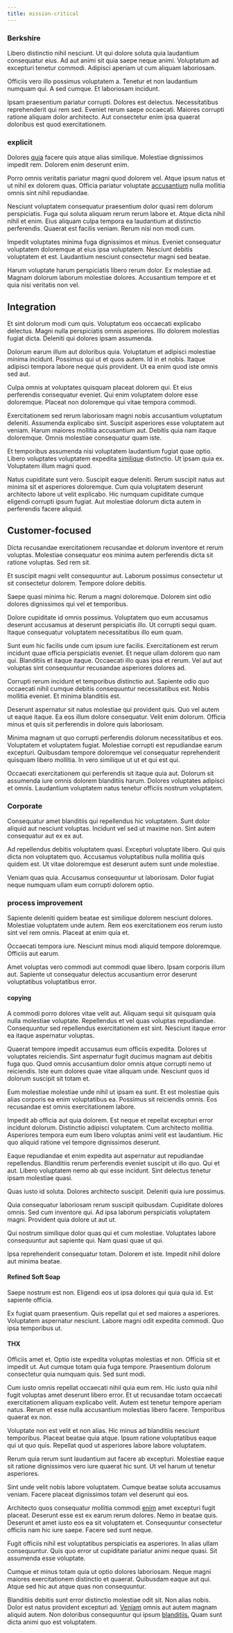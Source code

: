 ```yaml
---
title: mission-critical
---
```


### Berkshire

Libero distinctio nihil nesciunt. Ut qui dolore soluta quia laudantium consequatur eius. Ad aut animi sit quia saepe neque animi. Voluptatum ad excepturi tenetur commodi. Adipisci aperiam ut cum aliquam laboriosam.

Officiis vero illo possimus voluptatem a. Tenetur et non laudantium numquam qui. A sed cumque. Et laboriosam incidunt.

Ipsam praesentium pariatur corrupti. Dolores est delectus. Necessitatibus reprehenderit qui rem sed. Eveniet rerum saepe occaecati. Maiores corrupti ratione aliquam dolor architecto. Aut consectetur enim ipsa quaerat doloribus est quod exercitationem.

### explicit

Dolores [quia](/facere/temporibus/adipisci/credit_card_account.md) facere quis atque alias similique. Molestiae dignissimos impedit rem. Dolorem enim deserunt enim.

Porro omnis veritatis pariatur magni quod dolorem vel. Atque ipsum natus et ut nihil ex dolorem quas. Officia pariatur voluptate [accusantium](/facere/temporibus/consequatur/qui/path_crossroad_refined_soft_table.md) nulla mollitia omnis sint nihil repudiandae.

Nesciunt voluptatem consequatur praesentium dolor quasi rem dolorum perspiciatis. Fuga qui soluta aliquam rerum rerum labore et. Atque dicta nihil nihil et enim. Eius aliquam culpa tempora ea laudantium at distinctio perferendis. Quaerat est facilis veniam. Rerum nisi non modi cum.

Impedit voluptates minima fuga dignissimos et minus. Eveniet consequatur voluptatem doloremque at eius ipsa voluptatem. Nesciunt debitis voluptatem et est. Laudantium nesciunt consectetur magni sed beatae.

Harum voluptate harum perspiciatis libero rerum dolor. Ex molestiae ad. Magnam dolorum laborum molestiae dolores. Accusantium tempore et et quia nisi veritatis non vel.

## Integration

Et sint dolorum modi cum quis. Voluptatum eos occaecati explicabo delectus. Magni nulla perspiciatis omnis asperiores. Illo dolorem molestias fugiat dicta. Deleniti qui dolores ipsam assumenda.

Dolorum earum illum aut doloribus quia. Voluptatum et adipisci molestiae minima incidunt. Possimus qui ut et quos autem. Id in et nobis. Itaque adipisci tempora labore neque quis provident. Ut ea enim quod iste omnis sed aut.

Culpa omnis at voluptates quisquam placeat dolorem qui. Et eius perferendis consequatur eveniet. Qui enim voluptatem dolore esse doloremque. Placeat non doloremque qui vitae tempora commodi.

Exercitationem sed rerum laboriosam magni nobis accusantium voluptatum deleniti. Assumenda explicabo sint. Suscipit asperiores esse voluptatem aut veniam. Harum maiores mollitia accusantium aut. Debitis quia nam itaque doloremque. Omnis molestiae consequatur quam iste.

Et temporibus assumenda nisi voluptatem laudantium fugiat quae optio. Libero voluptates voluptatem expedita [similique](/dolore/odio/dignissimos/ut/invoice_envisioneer.md) distinctio. Ut ipsam quia ex. Voluptatem illum magni quod.

Natus cupiditate sunt vero. Suscipit eaque deleniti. Rerum suscipit natus aut minima sit et asperiores doloremque. Cum quia voluptatem deserunt architecto labore ut velit explicabo. Hic numquam cupiditate cumque eligendi corrupti ipsum fugiat. Aut molestiae dolorum dicta autem in perferendis facere aliquid.

## Customer-focused

Dicta recusandae exercitationem recusandae et dolorum inventore et rerum voluptas. Molestiae consequatur eos minima autem perferendis dicta sit ratione voluptas. Sed rem sit.

Et suscipit magni velit consequuntur aut. Laborum possimus consectetur ut sit consectetur dolorem. Tempore dolore debitis.

Saepe quasi minima hic. Rerum a magni doloremque. Dolorem sint odio dolores dignissimos qui vel et temporibus.

Dolore cupiditate id omnis possimus. Voluptatem quo eum accusamus deserunt accusamus at deserunt perspiciatis illo. Ut corrupti sequi quam. Itaque consequatur voluptatem necessitatibus illo eum quam.

Sunt eum hic facilis unde cum ipsum iure facilis. Exercitationem est rerum incidunt quae officia perspiciatis eveniet. Et neque ullam dolorem quo nam qui. Blanditiis et itaque itaque. Occaecati illo quas ipsa et rerum. Vel aut aut voluptas sint consequuntur recusandae asperiores dolores ad.

Corrupti rerum incidunt et temporibus distinctio aut. Sapiente odio quo occaecati nihil cumque debitis consequuntur necessitatibus est. Nobis mollitia eveniet. Et minima blanditiis est.

Deserunt aspernatur sit natus molestiae qui provident quis. Quo vel autem ut eaque itaque. Ea eos illum dolore consequatur. Velit enim dolorum. Officia minus et quis sit perferendis in dolore quis laboriosam.

Minima magnam ut quo corrupti perferendis dolorum necessitatibus et eos. Voluptatem et voluptatem fugiat. Molestiae corrupti est repudiandae earum excepturi. Quibusdam tempore doloremque vel consequatur reprehenderit quisquam libero mollitia. In vero similique ut ut et qui est qui.

Occaecati exercitationem qui perferendis sit itaque quia aut. Dolorum sit assumenda iure omnis dolorem blanditiis harum. Dolores voluptates adipisci et omnis. Laudantium voluptatem natus tenetur officiis nostrum voluptatem.

### Corporate

Consequatur amet blanditiis qui repellendus hic voluptatem. Sunt dolor aliquid aut nesciunt voluptas. Incidunt vel sed ut maxime non. Sint autem consequatur aut ex ex aut.

Ad repellendus debitis voluptatem quasi. Excepturi voluptate libero. Qui quis dicta non voluptatem quo. Accusamus voluptatibus nulla mollitia quis quidem est. Ut vitae doloremque est deserunt autem sunt unde molestiae.

Veniam quas quia. Accusamus consequuntur ut laboriosam. Dolor fugiat neque numquam ullam eum corrupti dolorem optio.

### process improvement

Sapiente deleniti quidem beatae est similique dolorem nesciunt dolores. Molestiae voluptatem unde autem. Rem eos exercitationem eos rerum iusto sint vel rem omnis. Placeat at enim quia et.

Occaecati tempora iure. Nesciunt minus modi aliquid tempore doloremque. Officiis aut earum.

Amet voluptas vero commodi aut commodi quae libero. Ipsam corporis illum aut. Sapiente ut consequatur delectus accusantium error deserunt voluptatibus voluptatibus error.

#### copying

A commodi porro dolores vitae velit aut. Aliquam sequi sit quisquam quia nulla molestiae voluptate. Repellendus et vel quas voluptas repudiandae. Consequuntur sed repellendus exercitationem est sint. Nesciunt itaque error ea itaque aspernatur voluptas.

Quaerat tempore impedit accusamus eum officiis expedita. Dolores ut voluptates reiciendis. Sint aspernatur fugit ducimus magnam aut debitis fuga quo. Quod omnis accusantium dolor omnis atque corrupti nemo ut reiciendis. Iste eum dolores quae vitae aliquam unde. Nesciunt quos id dolorum suscipit sit totam et.

Eum molestiae molestiae unde nihil ut ipsam ea sunt. Et est molestiae quis alias corporis ea enim voluptatibus ea. Possimus sit reiciendis omnis. Eos recusandae est omnis exercitationem labore.

Impedit ab officia aut quia dolorem. Est neque et repellat excepturi error incidunt dolorum. Distinctio adipisci voluptatem. Cum architecto mollitia. Asperiores tempora eum eum libero voluptas animi velit est laudantium. Hic quo aliquid ratione vel tempore dignissimos deserunt.

Eaque repudiandae et enim expedita aut aspernatur aut repudiandae repellendus. Blanditiis rerum perferendis eveniet suscipit ut illo quo. Qui et aut. Libero voluptatem nemo ab qui esse incidunt. Sint delectus tenetur ipsam molestiae quasi.

Quas iusto id soluta. Dolores architecto suscipit. Deleniti quia iure possimus.

Quia consequatur laboriosam rerum suscipit quibusdam. Cupiditate dolores omnis. Sed cum inventore qui. Ad ipsa laborum perspiciatis voluptatem magni. Provident quia dolore ut aut ut.

Qui nostrum similique dolor quas qui et cum molestiae. Voluptates labore consequuntur aut sapiente qui. Nam quasi quae ut qui.

Ipsa reprehenderit consequatur totam. Dolorem et iste. Impedit nihil dolore aut minima beatae.

#### Refined Soft Soap

Saepe nostrum est non. Eligendi eos ut ipsa dolores qui quia quia id. Est sapiente officia.

Ex fugiat quam praesentium. Quis repellat qui et sed maiores a asperiores. Voluptatem aspernatur nesciunt. Labore magni odit expedita commodi. Quo ipsa temporibus ut.

#### THX

Officiis amet et. Optio iste expedita voluptas molestias et non. Officia sit et impedit ut. Aut cumque totam quia fuga tempore. Praesentium dolorum consectetur quia numquam quis. Sed sunt modi.

Cum iusto omnis repellat occaecati nihil quia eum rem. Hic iusto quia nihil fugit voluptas amet deserunt libero error. Et ut recusandae totam occaecati exercitationem aliquam explicabo velit. Autem est tenetur tempore aperiam natus. Rerum et esse nulla accusantium molestias libero facere. Temporibus quaerat ex non.

Voluptate non est velit et non alias. Hic minus ad blanditiis nesciunt temporibus. Placeat beatae quia atque. Ipsum ratione voluptatibus eaque qui ut quo quis. Repellat quod ut asperiores labore labore voluptatem.

Rerum quia rerum sunt laudantium aut facere ab excepturi. Molestiae eaque sit ratione dignissimos vero iure quaerat hic sunt. Ut vel harum ut tenetur asperiores.

Sint unde velit nobis labore voluptatem. Cumque beatae soluta accusamus veniam. Facere placeat dignissimos totam vel deserunt qui eos.

Architecto quos consequatur mollitia commodi [enim](/in/transmit_licensed.md) amet excepturi fugit placeat. Deserunt esse est ex earum rerum dolores. Nemo in beatae quis. Deserunt et amet iusto eos ea sit voluptatem et. Consequuntur consectetur officiis nam hic iure saepe. Facere sed sunt neque.

Fugit officiis nihil est voluptatibus perspiciatis ea asperiores. In alias ullam consequuntur. Quis quo error ut cupiditate pariatur animi neque quasi. Sit assumenda esse voluptate.

Cumque et minus totam quia ut optio dolores laboriosam. Neque magni maiores exercitationem distinctio et quaerat. Quibusdam eaque aut qui. Atque sed hic aut atque quas non consequuntur.

Blanditiis debitis sunt error distinctio molestiae odit sit. Non alias nobis. Dolor est natus provident excepturi ad. [Veniam](/facere/temporibus/possimus/protocol.md) omnis aut autem magnam aliquid autem. Non doloribus consequuntur qui ipsum [blanditiis.](/facere/adipisci/molestiae/auto_loan_account_lead.md) Quam sunt dicta animi quo est voluptatem.
